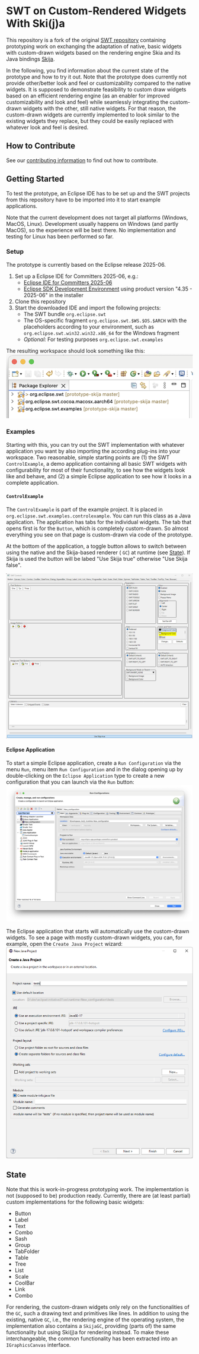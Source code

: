 # SWT on Custom-Rendered Widgets With Ski(j)a

This repository is a fork of the original [SWT repository](https://github.com/eclipse-platform/eclipse.platform.swt) containing prototyping work on exchanging the adaptation of native, basic widgets with custom-drawn widgets based on the rendering engine Skia and its Java bindings [Skija](https://github.com/HumbleUI/Skija/).

In the following, you find information about the current state of the prototype and how to try it out. Note that the prototype does currently not provide other/better look and feel or customizability compared to the native widgets. It is supposed to demonstrate feasibility to custom draw widgets based on an efficient rendering engine (as an enabler for improved customizability and look and feel) while seamlessly integrating the custom-drawn widgets with the other, still native widgets. For that reason, the custom-drawn widgets are currently implemented to look similar to the existing widgets they replace, but they could be easily replaced with whatever look and feel is desired.

## How to Contribute

See our [contributing information](CONTRIBUTING.md) to find out how to contribute.

## Getting Started

To test the prototype, an Eclipse IDE has to be set up and the SWT projects from this repository have to be imported into it to start example applications.

Note that the current development does not target all platforms (Windows, MacOS, Linux). Development usually happens on Windows (and partly MacOS), so the experience will be best there. No implementation and testing for Linux has been performed so far.

### Setup

The prototype is currently based on the Eclipse release 2025-06.

1. Set up a Eclipse IDE for Committers 2025-06, e.g.:
   - [Eclipse IDE for Committers 2025-06](https://www.eclipse.org/downloads/packages/release/2025-06/r/eclipse-ide-eclipse-committers)
   - [Eclipse SDK Development Environment](https://github.com/eclipse-platform/eclipse.platform?tab=readme-ov-file#how-to-contribute) using product version "4.35 - 2025-06" in the installer
2. Clone this repository
3. Start the downloaded IDE and import the following projects:
   - The SWT bundle `org.eclipse.swt`
   - The OS-specific fragment `org.eclipse.swt.$WS.$OS.$ARCH` with the placeholders according to your environment, such as `org.eclipse.swt.win32.win32.x86_64` for the Windows fragment
   - _Optional:_ For testing purposes `org.eclipse.swt.examples`

The resulting workspace should look something like this:
![Workspace after setup](readme_images/workspace_after_setup.png)

### Examples

Starting with this, you can try out the SWT implementation with whatever application you want by also importing the according plug-ins into your workspace. Two reasonable, simple starting points are (1) the SWT `ControlExample`, a demo application containing all basic SWT widgets with configurability for most of their functionality, to see how the widgets look like and behave, and (2) a simple Eclipse application to see how it looks in a complete application.

#### `ControlExample`

The `ControlExample` is part of the example project. It is placed in `org.eclipse.swt.examples.controlexample`. You can run this class as a Java application. The application has tabs for the individual widgets. The tab that opens first is for the `Button`, which is completely custom-drawn. So almost everything you see on that page is custom-drawn via code of the prototype.

At the bottom of the application, a toggle button allows to switch between using the native and the Skija-based renderer ( `GC`) at runtime (see [State](#state)). 
If Skija is used the button will be labed "Use Skija true" otherwise "Use Skija false".

![ControlExample Button Page](readme_images/controls_button_windows_custom_skijagc.png)

#### Eclipse Application

To start a simple Eclipse application, create a `Run Configuration` via the menu `Run`, menu item `Run Configuration` and in the dialog opening up by double-clicking on the `Eclipse Application` type to create a new configuration that you can launch via the `Run` button:
![Eclipse Application Run Configuration](readme_images/eclipse_run_configuration.png)

The Eclipse application that starts will automatically use the custom-drawn widgets. To see a page with mostly custom-drawn widgets, you can, for example, open the `Create Java Project` wizard:
![Java Project Creation Wizard](readme_images/java_project_creation_windows_custom_skijagc.png)

## State

Note that this is work-in-progress prototyping work. 
The implementation is not (supposed to be) production ready.
Currently, there are (at least partial) custom implementations for the following basic widgets:
- Button
- Label
- Text
- Combo
- Sash
- Group
- TabFolder
- Table
- Tree
- List
- Scale
- CoolBar
- Link
- Combo

For rendering, the custom-drawn widgets only rely on the functionalities of the `GC`, such a drawing text and primitives like lines.
In addition to using the existing, native `GC`, i.e., the rendering engine of the operating system, the implementation also contains a `SkijaGC`, providing (parts of) the same functionality but using Ski(j)a for rendering instead. To make these interchangeable, the common functionality has been extracted into an `IGraphicsCanvas` interface.
